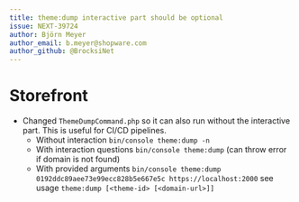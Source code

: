 ```yaml
---
title: theme:dump interactive part should be optional
issue: NEXT-39724
author: Björn Meyer
author_email: b.meyer@shopware.com
author_github: @BrocksiNet
---
```

# Storefront
* Changed `ThemeDumpCommand.php` so it can also run without the interactive part. This is useful for CI/CD pipelines.
  * Without interaction `bin/console theme:dump -n`
  * With interaction questions `bin/console theme:dump` (can throw error if domain is not found)
  * With provided arguments `bin/console theme:dump 0192ddc89aee73e99ecc828b5e667e5c https://localhost:2000` see usage `theme:dump [<theme-id> [<domain-url>]]`
